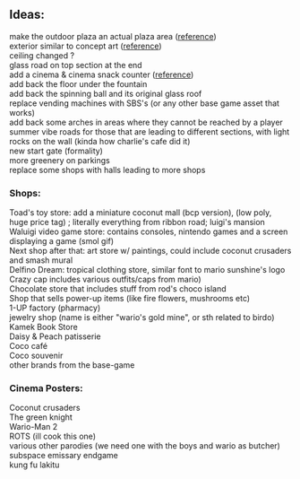 ## Ideas:
make the outdoor plaza an actual plaza area ([reference](https://discord.com/channels/958107162972921906/1299510746882773084/1299528450033586237))<br>
exterior similar to concept art ([reference](https://discord.com/channels/958107162972921906/1299510746882773084/1302768379836239975))<br>
ceiling changed ?<br>
glass road on top section at the end<br>
add a cinema & cinema snack counter ([reference](https://discord.com/channels/958107162972921906/1299510746882773084/1299531938415120466))<br>
add back the floor under the fountain<br>
add back the spinning ball and its original glass roof<br>
replace vending machines with SBS's (or any other base game asset that works)<br>
add back some arches in areas where they cannot be reached by a player<br>
summer vibe roads for those that are leading to different sections, with light rocks on the wall (kinda how charlie's cafe did it)<br>
new start gate (formality)<br>
more greenery on parkings<br>
replace some shops with halls leading to more shops<br>

### Shops:
Toad's toy store: add a miniature coconut mall (bcp version), (low poly, huge price tag) ; literally everything from ribbon road; luigi's mansion<br>
Waluigi video game store: contains consoles, nintendo games and a screen displaying a game (smol gif)<br>
Next shop after that: art store w/ paintings, could include coconut crusaders and smash mural<br>
Delfino Dream: tropical clothing store, similar font to mario sunshine's logo<br>
Crazy cap includes various outfits/caps from mario)<br>
Chocolate store that includes stuff from rod's choco island<br>
Shop that sells power-up items (like fire flowers, mushrooms etc)<br>
1-UP factory (pharmacy)<br>
jewelry shop (name is either "wario's gold mine", or sth related to birdo)<br>
Kamek Book Store<br>
Daisy & Peach patisserie<br>
Coco café<br>
Coco souvenir<br>
other brands from the base-game<br>

### Cinema Posters:
Coconut crusaders<br>
The green knight<br>
Wario-Man 2<br>
ROTS (ill cook this one)<br>
various other parodies (we need one with the boys and wario as butcher)<br>
subspace emissary endgame<br>
kung fu lakitu<br>
